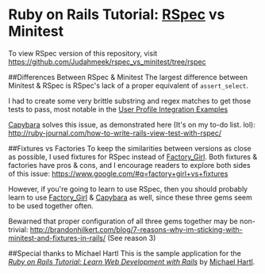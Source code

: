 # Ruby on Rails Tutorial: [RSpec](https://github.com/Judahmeek/rspec_vs_minitest/tree/rspec) vs Minitest

To view RSpec version of this repository, visit https://github.com/Judahmeek/rspec_vs_minitest/tree/rspec

##Differences Between RSpec & Minitest
The largest difference between Minitest & RSpec is RSpec's lack of a proper equivalent of `assert_select`.

I had to create some very brittle substring and regex matches to get those tests to pass, most notable in the [User Profile Integration Examples](spec/integration/users_profile_spec.rb)

[Capybara](https://github.com/jnicklas/capybara) solves this issue, as demonstrated here (It's on my to-do list. lol): http://ruby-journal.com/how-to-write-rails-view-test-with-rspec/

##Fixtures vs Factories
To keep the similarities between versions as close as possible, I used fixtures for RSpec instead of [Factory_Girl](https://github.com/thoughtbot/factory_girl).
Both fixtures & factories have pros & cons, and I encourage readers to explore both sides of this issue: https://www.google.com/#q=factory+girl+vs+fixtures

However, if you're going to learn to use RSpec, then you should probably learn to use [Factory_Girl](https://github.com/thoughtbot/factory_girl) & [Capybara](https://github.com/jnicklas/capybara) as well,
since these three gems seem to be used together often. 

Bewarned that proper configuration of all three gems together may be non-trivial: http://brandonhilkert.com/blog/7-reasons-why-im-sticking-with-minitest-and-fixtures-in-rails/ (See reason 3)

##Special thanks to Michael Hartl
This is the sample application for the
[*Ruby on Rails Tutorial:
Learn Web Development with Rails*](http://www.railstutorial.org/)
by [Michael Hartl](http://www.michaelhartl.com/).